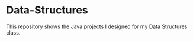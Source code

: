 # Data-Structures
This repository shows the Java projects I designed for my Data Structures class. 
